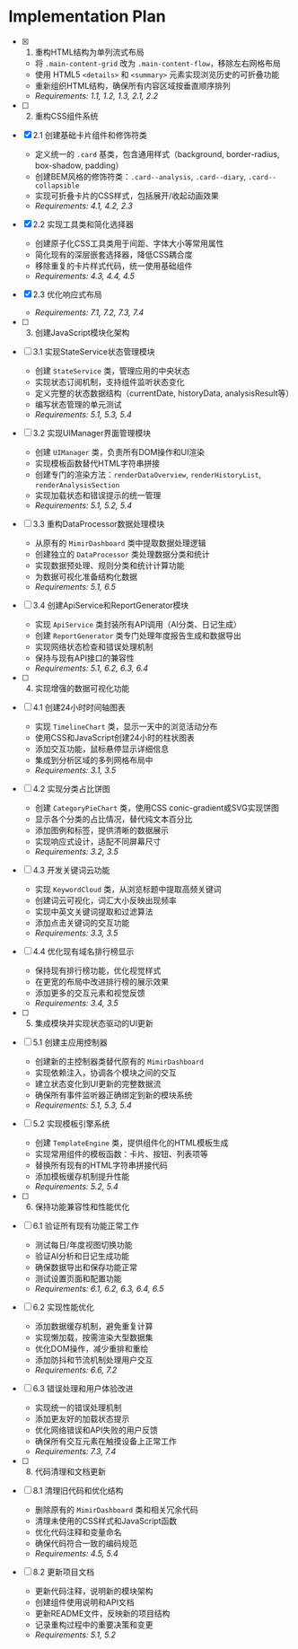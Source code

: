 # Implementation Plan

- [x] 1. 重构HTML结构为单列流式布局
  - 将 `.main-content-grid` 改为 `.main-content-flow`，移除左右网格布局
  - 使用 HTML5 `<details>` 和 `<summary>` 元素实现浏览历史的可折叠功能
  - 重新组织HTML结构，确保所有内容区域按垂直顺序排列
  - _Requirements: 1.1, 1.2, 1.3, 2.1, 2.2_

- [ ] 2. 重构CSS组件系统
- [x] 2.1 创建基础卡片组件和修饰符类
  - 定义统一的 `.card` 基类，包含通用样式（background, border-radius, box-shadow, padding）
  - 创建BEM风格的修饰符类：`.card--analysis`, `.card--diary`, `.card--collapsible`
  - 实现可折叠卡片的CSS样式，包括展开/收起动画效果
  - _Requirements: 4.1, 4.2, 2.3_

- [x] 2.2 实现工具类和简化选择器
  - 创建原子化CSS工具类用于间距、字体大小等常用属性
  - 简化现有的深层嵌套选择器，降低CSS耦合度
  - 移除重复的卡片样式代码，统一使用基础组件
  - _Requirements: 4.3, 4.4, 4.5_

- [x] 2.3 优化响应式布局
  - _Requirements: 7.1, 7.2, 7.3, 7.4_

- [ ] 3. 创建JavaScript模块化架构
- [ ] 3.1 实现StateService状态管理模块
  - 创建 `StateService` 类，管理应用的中央状态
  - 实现状态订阅机制，支持组件监听状态变化
  - 定义完整的状态数据结构（currentDate, historyData, analysisResult等）
  - 编写状态管理的单元测试
  - _Requirements: 5.1, 5.3, 5.4_

- [ ] 3.2 实现UIManager界面管理模块
  - 创建 `UIManager` 类，负责所有DOM操作和UI渲染
  - 实现模板函数替代HTML字符串拼接
  - 创建专门的渲染方法：`renderDataOverview`, `renderHistoryList`, `renderAnalysisSection`
  - 实现加载状态和错误提示的统一管理
  - _Requirements: 5.1, 5.2, 5.4_

- [ ] 3.3 重构DataProcessor数据处理模块
  - 从原有的 `MimirDashboard` 类中提取数据处理逻辑
  - 创建独立的 `DataProcessor` 类处理数据分类和统计
  - 实现数据预处理、规则分类和统计计算功能
  - 为数据可视化准备结构化数据
  - _Requirements: 5.1, 6.5_

- [ ] 3.4 创建ApiService和ReportGenerator模块
  - 实现 `ApiService` 类封装所有API调用（AI分类、日记生成）
  - 创建 `ReportGenerator` 类专门处理年度报告生成和数据导出
  - 实现网络状态检查和错误处理机制
  - 保持与现有API接口的兼容性
  - _Requirements: 5.1, 6.2, 6.3, 6.4_

- [ ] 4. 实现增强的数据可视化功能
- [ ] 4.1 创建24小时时间轴图表
  - 实现 `TimelineChart` 类，显示一天中的浏览活动分布
  - 使用CSS和JavaScript创建24小时的柱状图表
  - 添加交互功能，鼠标悬停显示详细信息
  - 集成到分析区域的多列网格布局中
  - _Requirements: 3.1, 3.5_

- [ ] 4.2 实现分类占比饼图
  - 创建 `CategoryPieChart` 类，使用CSS conic-gradient或SVG实现饼图
  - 显示各个分类的占比情况，替代纯文本百分比
  - 添加图例和标签，提供清晰的数据展示
  - 实现响应式设计，适配不同屏幕尺寸
  - _Requirements: 3.2, 3.5_

- [ ] 4.3 开发关键词云功能
  - 实现 `KeywordCloud` 类，从浏览标题中提取高频关键词
  - 创建词云可视化，词汇大小反映出现频率
  - 实现中英文关键词提取和过滤算法
  - 添加点击关键词的交互功能
  - _Requirements: 3.3, 3.5_

- [ ] 4.4 优化现有域名排行榜显示
  - 保持现有排行榜功能，优化视觉样式
  - 在更宽的布局中改进排行榜的展示效果
  - 添加更多的交互元素和视觉反馈
  - _Requirements: 3.4, 3.5_

- [ ] 5. 集成模块并实现状态驱动的UI更新
- [ ] 5.1 创建主应用控制器
  - 创建新的主控制器类替代原有的 `MimirDashboard`
  - 实现依赖注入，协调各个模块之间的交互
  - 建立状态变化到UI更新的完整数据流
  - 确保所有事件监听器正确绑定到新的模块系统
  - _Requirements: 5.1, 5.3, 5.4_

- [ ] 5.2 实现模板引擎系统
  - 创建 `TemplateEngine` 类，提供组件化的HTML模板生成
  - 实现常用组件的模板函数：卡片、按钮、列表项等
  - 替换所有现有的HTML字符串拼接代码
  - 添加模板缓存机制提升性能
  - _Requirements: 5.2, 5.4_

- [ ] 6. 保持功能兼容性和性能优化
- [ ] 6.1 验证所有现有功能正常工作
  - 测试每日/年度视图切换功能
  - 验证AI分析和日记生成功能
  - 确保数据导出和保存功能正常
  - 测试设置页面和配置功能
  - _Requirements: 6.1, 6.2, 6.3, 6.4, 6.5_

- [ ] 6.2 实现性能优化
  - 添加数据缓存机制，避免重复计算
  - 实现懒加载，按需渲染大型数据集
  - 优化DOM操作，减少重排和重绘
  - 添加防抖和节流机制处理用户交互
  - _Requirements: 6.6, 7.2_

- [ ] 6.3 错误处理和用户体验改进
  - 实现统一的错误处理机制
  - 添加更友好的加载状态提示
  - 优化网络错误和API失败的用户反馈
  - 确保所有交互元素在触摸设备上正常工作
  - _Requirements: 7.3, 7.4_


- [ ] 8. 代码清理和文档更新
- [ ] 8.1 清理旧代码和优化结构
  - 删除原有的 `MimirDashboard` 类和相关冗余代码
  - 清理未使用的CSS样式和JavaScript函数
  - 优化代码注释和变量命名
  - 确保代码符合一致的编码规范
  - _Requirements: 4.5, 5.4_

- [ ] 8.2 更新项目文档
  - 更新代码注释，说明新的模块架构
  - 创建组件使用说明和API文档
  - 更新README文件，反映新的项目结构
  - 记录重构过程中的重要决策和变更
  - _Requirements: 5.1, 5.2_
